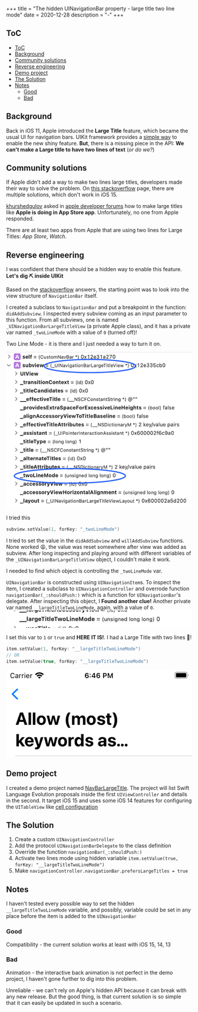 +++
title = "The hidden UINavigationBar property - large title two line mode"
date = 2020-12-28
description = "-"
+++

## ToC

- [ToC](#toc)
- [Background](#background)
- [Community solutions](#community-solutions)
- [Reverse engineering](#reverse-engineering)
- [Demo project](#demo-project)
- [The Solution](#the-solution)
- [Notes](#notes)
  - [Good](#good)
  - [Bad](#bad)

## Background

Back in iOS 11, Apple introduced the **Large Title** feature, which became the usual UI for navigation bars. UIKit framework provides a [simple way](https://developer.apple.com/documentation/uikit/uinavigationbar/2908999-preferslargetitles) to enable the new shiny feature. **But**, there is a missing piece in the API: **We can't make a Large title to have two lines of text** (_or do we?_)

## Community solutions

If Apple didn't add a way to make two lines large titles, developers made their way to solve the problem. On [this stackoverflow](https://stackoverflow.com/questions/47901318/how-to-set-multi-line-large-title-in-navigation-bar-new-feature-of-ios-11) page, there are multiple solutions, which don't work in iOS 15.

[khurshedgulov](https://developer.apple.com/forums/profile/khurshedgulov) asked in [apple developer forums](https://developer.apple.com/forums/thread/671982) how to make large titles like **Apple is doing in App Store app**. Unfortunately, no one from Apple responded.

There are at least two apps from Apple that are using two lines for Large Titles: _App Store_, _Watch_.

## Reverse engineering

I was confident that there should be a hidden way to enable this feature. **Let's dig ⛏ inside UIKit**

Based on the [stackoverflow](https://stackoverflow.com/questions/47901318/how-to-set-multi-line-large-title-in-navigation-bar-new-feature-of-ios-11) answers, the starting point was to look into the view structure of `NavigationBar` itself.

I created a subclass to `NavigationBar` and put a breakpoint in the function: `didAddSubview`. I inspected every subview coming as an input parameter to this function. From all subviews, one is named `_UINavigationBarLargeTitleView` (a private Apple class), and it has a private var named `_twoLineMode` with a value of `0` (turned off)!

Two Line Mode - it is there and I just needed a way to turn it on.

![private-class](./_UINavigationBarLargeTitleView.png)

I tried this

```swift
subview.setValue(1, forKey: "_twoLineMode")
```

I tried to set the value in the `didAddSubview` and `willAddSubview` functions. None worked 😩, the value was reset somewhere after view was added as subview. After long inspecting and playing around with different variables of the `_UINavigationBarLargeTitleView` object, I couldn't make it work.

I needed to find which object is controlling the `_twoLineMode` var.

`UINavigationBar` is constructed using `UINavigationItem`s. To inspect the item, I created a subclass to `UINavigationController` and overrode function `navigationBar(_:shouldPush:)` which is a function for `UINavigationBar`'s delegate. After inspecting this object, I **Found another clue!** Another private var named `__largeTitleTwoLineMode`, again, with a value of `0`.
![__largeTitleTwoLineMode](__largeTitleTwoLineMode.png)

I set this var to `1` or `true` and **HERE IT IS!**. I had a Large Title with two lines 🙌!

```swift
item.setValue(1, forKey: "__largeTitleTwoLineMode")
// OR
item.setValue(true, forKey: "__largeTitleTwoLineMode")
```

![TwoLinesLargeTitle](./TwoLinesLargeTitle.png)

## Demo project

I created a demo project named [NavBarLargeTitle](https://github.com/BProg/NavBarLargeTitle). The project will list Swift Language Evolution proposals inside the first `UIViewController` and details in the second. It target iOS 15 and uses some iOS 14 features for configuring the `UITableView` like [cell configuration](https://developer.apple.com/documentation/uikit/uitableviewcell/3601058-defaultcontentconfiguration)

## The Solution

1. Create a custom `UINavigationController`
1. Add the protocol `UINavigationBarDelegate` to the class definition
1. Override the function `navigationBar(_:shouldPush:)`
1. Activate two lines mode using hidden variable `item.setValue(true, forKey: "__largeTitleTwoLineMode")`
1. Make `navigationController.navigationBar.prefersLargeTitles = true`

## Notes

I haven't tested every possible way to set the hidden `__largeTitleTwoLineMode` variable, and possibly, variable could be set in any place before the item is added to the `UINavigationBar`

### Good

Compatibility - the current solution works at least with iOS 15, 14, 13

### Bad

Animation - the interactive back animation is not perfect in the demo project, I haven't gone further to dig into this problem.

Unreliable - we can't rely on Apple's hidden API because it can break with any new release. But the good thing, is that current solution is so simple that it can easily be updated in such a scenario.
